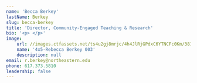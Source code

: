 ```yaml
---
name: 'Becca Berkey'
lastName: Berkey
slug: becca-berkey
title: 'Director, Community-Engaged Teaching & Research'
bio: '<p> </p>'
image:
    url: //images.ctfassets.net/ts4u2gj8mrjc/4h4JlRjGPdxC6YTNCFc0Km/381c3883e9d3805634a911efeeaac0f5/4x5-Rebecca_Berkey_003.jpg
    name: '4x5-Rebecca Berkey 003'
    description: null
email: r.berkey@northeastern.edu
phone: 617.373.5810
leadership: false
---
```

